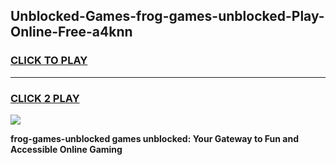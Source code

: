 
## Unblocked-Games-frog-games-unblocked-Play-Online-Free-a4knn
<h3>
<a href="https://premium76.site?title=frog-games-unblocked&ref=26A">CLICK TO PLAY</a></h3>
<hr>

<h3>
<a href="https://premium76.site?title=frog-games-unblocked&ref=26A">CLICK 2 PLAY</a>
  
</h3>

<a href="https://premium76.site?title=frog-games-unblocked&ref=26A"><img src="https://clearcache.store/games.png"></a>


**frog-games-unblocked games unblocked: Your Gateway to Fun and Accessible Online Gaming**
